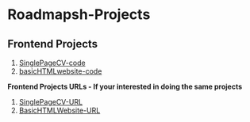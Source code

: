 # Roadmapsh-Projects

## Frontend Projects
1. [SinglePageCV-code](https://github.com/stanleykikombo/Roadmapsh-Projects/tree/main/Frontend/singlePageCV) 
2. [basicHTMLwebsite-code](https://github.com/stanleykikombo/Roadmapsh-Projects/tree/main/Frontend/basicHTMLwebsite)
   

**Frontend Projects URLs - If your interested in doing the same projects**
  1. [SinglePageCV-URL](https://roadmap.sh/projects/single-page-cv)
  2. [BasicHTMLWebsite-URL](https://roadmap.sh/projects/basic-html-website)

   
